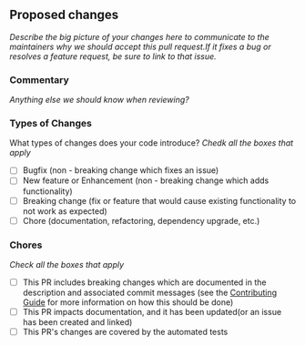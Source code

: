 ## Proposed changes

_Describe the big picture of your changes here to communicate to the maintainers why we should accept this pull request.If it fixes a bug or resolves a feature request, be sure to link to that issue._

### Commentary

_Anything else we should know when reviewing?_

### Types of Changes

What types of changes does your code introduce? _Chedk all the boxes that apply_

- [ ] Bugfix (non - breaking change which fixes an issue)
- [ ] New feature or Enhancement (non - breaking change which adds functionality)
- [ ] Breaking change (fix or feature that would cause existing functionality to not work as expected)
- [ ] Chore (documentation, refactoring, dependency upgrade, etc.)

### Chores

_Check all the boxes that apply_

- [ ] This PR includes breaking changes which are documented in the description and associated commit messages (see the [Contributing Guide](../CONTRIBUTING.md) for more information on how this should be done)
- [ ] This PR impacts documentation, and it has been updated(or an issue has been created and linked)
- [ ] This PR's changes are covered by the automated tests